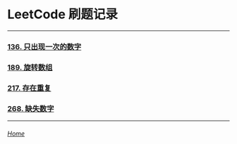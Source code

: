 LeetCode 刷题记录
========================

*** *** ***

### [136. 只出现一次的数字](./136_SingleNumber)
### [189. 旋转数组](./189_RotateArray)
### [217. 存在重复](./217_ContainsDuplicate)
### [268. 缺失数字](./268_MissingNumber)


*** *** ***
###### [Home](../../index)
